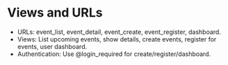 # Views and URLs

- URLs: event_list, event_detail, event_create, event_register, dashboard.
- Views: List upcoming events, show details, create events, register for events, user dashboard.
- Authentication: Use @login_required for create/register/dashboard.
